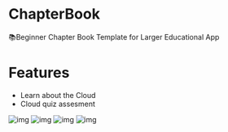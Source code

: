 # ChapterBook

📚Beginner Chapter Book Template for Larger Educational App

# Features
- Learn about the Cloud
- Cloud quiz assesment 

![img](https://media.giphy.com/media/QxpUSwYErHccdW4zhi/giphy.gif)
![img](https://media.giphy.com/media/gfeR86PBiY5tBnJkGC/giphy.gif)
![img](https://media.giphy.com/media/WOrnHV9UzeC1xRJP1Q/giphy.gif)
![img](https://giphy.com/gifs/hX6xANPAgMk6JH7pbf/html5)

